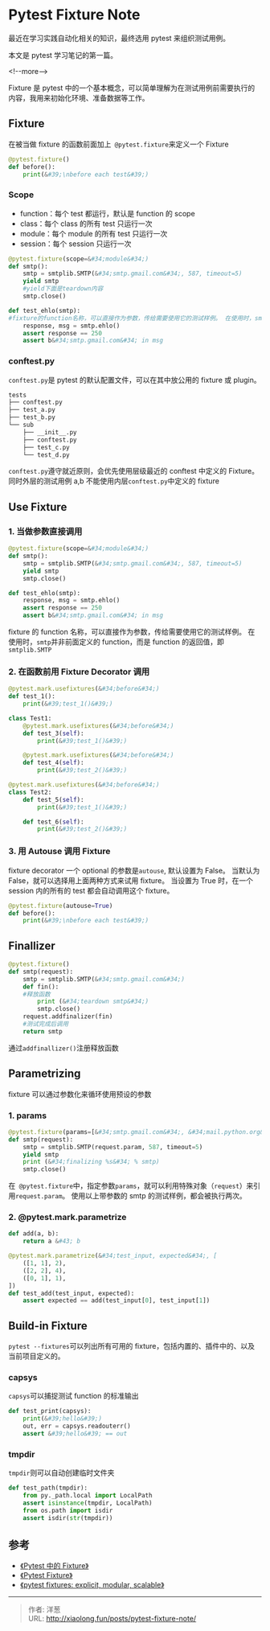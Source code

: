 # Pytest Fixture Note


最近在学习实践自动化相关的知识，最终选用 pytest 来组织测试用例。

本文是 pytest 学习笔记的第一篇。

&lt;!--more--&gt;

Fixture 是 pytest 中的一个基本概念，可以简单理解为在测试用例前需要执行的内容，我用来初始化环境、准备数据等工作。

## Fixture

在被当做 fixture 的函数前面加上` @pytest.fixture`来定义一个 Fixture

```python
@pytest.fixture()
def before():
    print(&#39;\nbefore each test&#39;)
```

### Scope

-   function：每个 test 都运行，默认是 function 的 scope
-   class：每个 class 的所有 test 只运行一次
-   module：每个 module 的所有 test 只运行一次
-   session：每个 session 只运行一次

```python
@pytest.fixture(scope=&#34;module&#34;)
def smtp():
    smtp = smtplib.SMTP(&#34;smtp.gmail.com&#34;, 587, timeout=5)
    yield smtp
    #yield下面是teardown内容
    smtp.close()

def test_ehlo(smtp):
#fixture的function名称，可以直接作为参数，传给需要使用它的测试样例。 在使用时，smtp并非前面定义的function，而是function的返回值，即smtplib.SMTP
    response, msg = smtp.ehlo()
    assert response == 250
    assert b&#34;smtp.gmail.com&#34; in msg
```

### conftest.py

`conftest.py`是 pytest 的默认配置文件，可以在其中放公用的 fixture 或 plugin。

```bash
tests
├── conftest.py
├── test_a.py
├── test_b.py
└── sub
    ├── __init__.py
    ├── conftest.py
    ├── test_c.py
    └── test_d.py
```

`conftest.py`遵守就近原则，会优先使用层级最近的 conftest 中定义的 Fixture。同时外层的测试用例 a,b 不能使用内层`conftest.py`中定义的 fixture

## Use Fixture

### 1. 当做参数直接调用

```python
@pytest.fixture(scope=&#34;module&#34;)
def smtp():
    smtp = smtplib.SMTP(&#34;smtp.gmail.com&#34;, 587, timeout=5)
    yield smtp
    smtp.close()

def test_ehlo(smtp):
    response, msg = smtp.ehlo()
    assert response == 250
    assert b&#34;smtp.gmail.com&#34; in msg
```

fixture 的 function 名称，可以直接作为参数，传给需要使用它的测试样例。 在使用时，`smtp`并非前面定义的 function，而是 function 的返回值，即`smtplib.SMTP`

### 2. 在函数前用 Fixture Decorator 调用

```python
@pytest.mark.usefixtures(&#34;before&#34;)
def test_1():
    print(&#39;test_1()&#39;)

class Test1:
    @pytest.mark.usefixtures(&#34;before&#34;)
    def test_3(self):
        print(&#39;test_1()&#39;)

    @pytest.mark.usefixtures(&#34;before&#34;)
    def test_4(self):
        print(&#39;test_2()&#39;)

@pytest.mark.usefixtures(&#34;before&#34;)
class Test2:
    def test_5(self):
        print(&#39;test_1()&#39;)

    def test_6(self):
        print(&#39;test_2()&#39;)
```

### 3. 用 Autouse 调用 Fixture

fixture decorator 一个 optional 的参数是`autouse`, 默认设置为 False。
当默认为 False，就可以选择用上面两种方式来试用 fixture。
当设置为 True 时，在一个 session 内的所有的 test 都会自动调用这个 fixture。

```python
@pytest.fixture(autouse=True)
def before():
    print(&#39;\nbefore each test&#39;)
```

## Finallizer

```python
@pytest.fixture()
def smtp(request):
    smtp = smtplib.SMTP(&#34;smtp.gmail.com&#34;)
    def fin():
    #释放函数
        print (&#34;teardown smtp&#34;)
        smtp.close()
    request.addfinalizer(fin)
    #测试完成后调用
    return smtp
```

通过`addfinallizer()`注册释放函数

## Parametrizing

fixture 可以通过参数化来循环使用预设的参数

### 1. params

```python
@pytest.fixture(params=[&#34;smtp.gmail.com&#34;, &#34;mail.python.org&#34;])
def smtp(request):
    smtp = smtplib.SMTP(request.param, 587, timeout=5)
    yield smtp
    print (&#34;finalizing %s&#34; % smtp)
    smtp.close()
```

在` @pytest.fixture`中，指定参数`params`，就可以利用特殊对象（`request`）来引用`request.param`。 使用以上带参数的 smtp 的测试样例，都会被执行两次。

### 2. @pytest.mark.parametrize

```python
def add(a, b):
    return a &#43; b

@pytest.mark.parametrize(&#34;test_input, expected&#34;, [
    ([1, 1], 2),
    ([2, 2], 4),
    ([0, 1], 1),
])
def test_add(test_input, expected):
    assert expected == add(test_input[0], test_input[1])
```

## Build-in Fixture

`pytest --fixtures`可以列出所有可用的 fixture，包括内置的、插件中的、以及当前项目定义的。

### capsys

`capsys`可以捕捉测试 function 的标准输出

```python
def test_print(capsys):
    print(&#39;hello&#39;)
    out, err = capsys.readouterr()
    assert &#39;hello&#39; == out
```

### tmpdir

`tmpdir`则可以自动创建临时文件夹

```python
def test_path(tmpdir):
    from py._path.local import LocalPath
    assert isinstance(tmpdir, LocalPath)
    from os.path import isdir
    assert isdir(str(tmpdir))
```

## 参考

-   [《Pytest 中的 Fixture》](http://note.qidong.name/2018/01/pytest-fixture/)
-   [《Pytest Fixture》](http://senarukana.github.io/2015/05/29/pytest-fixture/)
-   [《pytest fixtures: explicit, modular, scalable》](https://docs.pytest.org/en/latest/fixture.html#fixture-finalization-executing-teardown-code)


---

> 作者: 洋葱  
> URL: http://xiaolong.fun/posts/pytest-fixture-note/  

